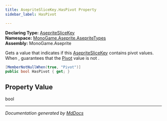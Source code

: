 ```yaml
---
title: AsepriteSliceKey.HasPivot Property
sidebar_label: HasPivot

---
```


**Declaring Type:** [AsepriteSliceKey](../)  
**Namespace:** [MonoGame.Aseprite.AsepriteTypes](../../)  
**Assembly:** MonoGame.Aseprite

Gets a value that indicates if this [AsepriteSliceKey](../) contains pivot values.  When , guarantees that the [Pivot](Pivot.md) value is not .

```csharp
[MemberNotNullWhen(true, "Pivot")]
public bool HasPivot { get; }
```

## Property Value

bool

___

*Documentation generated by [MdDocs](https://github.com/ap0llo/mddocs)*
